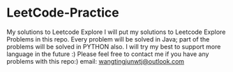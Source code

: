 # LeetCode-Practice
My solutions to Leetcode Explore I will put my solutions to Leetcode Explore Problems in this repo. Every problem will be solved in Java; part of the problems will be solved in PYTHON also. I will try my best to support more language in the future :)  Please feel free to contact me if you have any problems with this repo:)  email: wangtingjunwtj@outlook.com
